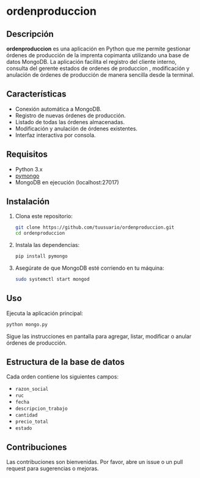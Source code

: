 # ordenproduccion

## Descripción

**ordenproduccion** es una aplicación en Python que me permite gestionar órdenes de producción de la imprenta copimanta utilizando una base de datos MongoDB. La aplicación facilita el registro del cliente interno, consulta del gerente estados de ordenes de produccion  , modificación y anulación de órdenes de producción de manera sencilla desde la terminal.

## Características

- Conexión automática a MongoDB.
- Registro de nuevas órdenes de producción.
- Listado de todas las órdenes almacenadas.
- Modificación y anulación de órdenes existentes.
- Interfaz interactiva por consola.

## Requisitos

- Python 3.x
- [pymongo](https://pypi.org/project/pymongo/)
- MongoDB en ejecución (localhost:27017)

## Instalación

1. Clona este repositorio:
   ```bash
   git clone https://github.com/tuusuario/ordenproduccion.git
   cd ordenproduccion
   ```

2. Instala las dependencias:
   ```bash
   pip install pymongo
   ```

3. Asegúrate de que MongoDB esté corriendo en tu máquina:
   ```bash
   sudo systemctl start mongod
   ```

## Uso

Ejecuta la aplicación principal:
```bash
python mongo.py
```

Sigue las instrucciones en pantalla para agregar, listar, modificar o anular órdenes de producción.

## Estructura de la base de datos

Cada orden contiene los siguientes campos:
- `razon_social`
- `ruc`
- `fecha`
- `descripcion_trabajo`
- `cantidad`
- `precio_total`
- `estado`

## Contribuciones

Las contribuciones son bienvenidas. Por favor, abre un issue o un pull request para sugerencias o mejoras.
